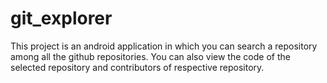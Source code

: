 # git_explorer
This project is an android application in which you can search a repository among all the github repositories. You can also view the code of the selected repository and contributors of respective repository.
